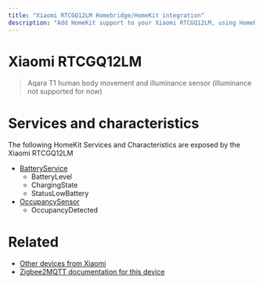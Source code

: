 ```yaml
---
title: "Xiaomi RTCGQ12LM Homebridge/HomeKit integration"
description: "Add HomeKit support to your Xiaomi RTCGQ12LM, using Homebridge, Zigbee2MQTT and homebridge-z2m."
---
```

<!---
This file has been GENERATED using src/docgen/docgen.ts
DO NOT EDIT THIS FILE MANUALLY!
-->
# Xiaomi RTCGQ12LM
> Aqara T1 human body movement and illuminance sensor (illuminance not supported for now)


# Services and characteristics
The following HomeKit Services and Characteristics are exposed by
the Xiaomi RTCGQ12LM

* [BatteryService](../../battery.md)
  * BatteryLevel
  * ChargingState
  * StatusLowBattery
* [OccupancySensor](../../sensors.md)
  * OccupancyDetected


# Related
* [Other devices from Xiaomi](../index.md#xiaomi)
* [Zigbee2MQTT documentation for this device](https://www.zigbee2mqtt.io/devices/RTCGQ12LM.html)
